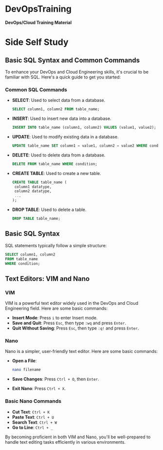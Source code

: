 # DevOpsTraining
**DevOps/Cloud Training Material**

# Side Self Study

## Basic SQL Syntax and Common Commands

To enhance your DevOps and Cloud Engineering skills, it's crucial to be familiar with SQL. Here's a quick guide to get you started:

### Common SQL Commands

- **SELECT**: Used to select data from a database.
  ```sql
  SELECT column1, column2 FROM table_name;
  ```

- **INSERT**: Used to insert new data into a database.
  ```sql
  INSERT INTO table_name (column1, column2) VALUES (value1, value2);
  ```

- **UPDATE**: Used to modify existing data in a database.
  ```sql
  UPDATE table_name SET column1 = value1, column2 = value2 WHERE condition;
  ```

- **DELETE**: Used to delete data from a database.
  ```sql
  DELETE FROM table_name WHERE condition;
  ```

- **CREATE TABLE**: Used to create a new table.
  ```sql
  CREATE TABLE table_name (
   column1 datatype,
   column2 datatype,
   ...
  );
  ```

- **DROP TABLE**: Used to delete a table.
  ```sql
  DROP TABLE table_name;
  ```

## Basic SQL Syntax

SQL statements typically follow a simple structure:

  ```sql
  SELECT column1, column2
  FROM table_name
  WHERE condition;
  ```

## Text Editors: VIM and Nano

### VIM

VIM is a powerful text editor widely used in the DevOps and Cloud Engineering field. Here are some basic commands:

- **Insert Mode**: Press `i` to enter Insert mode.
- **Save and Quit**: Press `Esc`, then type `:wq` and press `Enter`.
- **Quit Without Saving**: Press `Esc`, then type `:q!` and press `Enter`.

### Nano

Nano is a simpler, user-friendly text editor. Here are some basic commands:

- **Open a File**:
  ```sh
  nano filename
  ```

- **Save Changes**: Press `Ctrl + O`, then `Enter`.

- **Exit Nano**: Press `Ctrl + X`.

### Basic Nano Commands

- **Cut Text**: `Ctrl + K`
- **Paste Text**: `Ctrl + U`
- **Search Text**: `Ctrl + W`
- **Go to Line**: `Ctrl + _`

By becoming proficient in both VIM and Nano, you'll be well-prepared to handle text editing tasks efficiently in various environments.